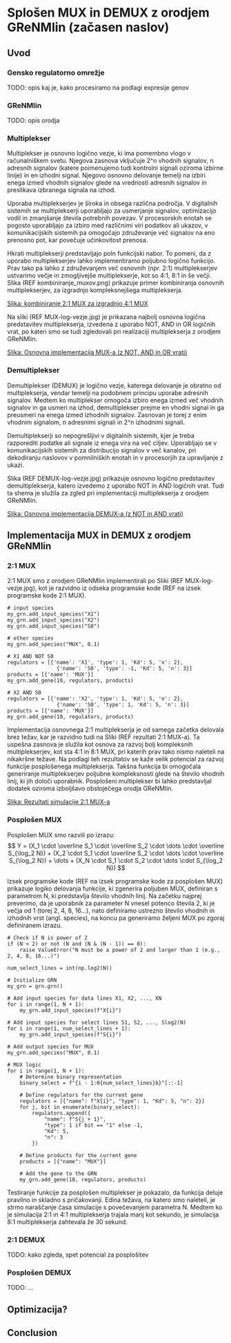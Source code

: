 # Splošen MUX in DEMUX z orodjem GReNMlin (začasen naslov)

## Uvod

### Gensko regulatorno omrežje

TODO: opis kaj je, kako procesiramo na podlagi expresije genov

### GReNMlin 

TODO: opis orodja

### Multiplekser

Multiplekser je osnovno logično vezje, ki ima pomembno vlogo v računalniškem svetu. Njegova zasnova vključuje 2^n vhodnih signalov, n adresnih signalov (katere poimenujemo tudi kontrolni signali oziroma izbirne linije) in en izhodni signal. Njegovo osnovno delovanje temelji na izbiri enega izmed vhodnih signalov glede na vrednosti adresnih signalov in preslikava izbranega signala na izhod.

Uporaba multiplekserjev je široka in obsega različna področja. V digitalnih sistemih se multiplekserji uporabljajo za usmerjanje signalov, optimizacijo vodil in zmanjšanje števila potrebnih povezav. V procesorskih enotah se pogosto uporabljajo za izbiro med različnimi viri podatkov ali ukazov, v komunikacijskih sistemih pa omogočajo združevanje več signalov na eno prenosno pot, kar povečuje učinkovitost prenosa.

Hkrati multiplekserji predstavljajo poln funkcijski nabor. To pomeni, da z uporabo multiplekserjev lahko implementiramo poljubno logično funkcijo. Prav tako pa lahko z združevanjem več osnovnih (npr. 2:1) multiplekserjev ustvarimo večje in zmogljivejše multiplekserje, kot so 4:1, 8:1 in še večji. Slika (REF kombiniranje_muxov.png) prikazuje primer kombiniranja osnovnih multiplekserjev, za izgradnjo kompleksnejšega multiplekserja.

[Slika: kombiniranje 2:1 MUX za izgradnjo 4:1 MUX](images/kombiniranje_muxov.png)

Na sliki (REF MUX-log-vezje.jpg) je prikazana najbolj osnovna logična predstavitev multiplekserja, izvedena z uporabo NOT, AND in OR logičnih vrat, po kateri smo se tudi zgledovali pri realizaciji multiplekserja z orodjem GReNMlin.

[Slika: Osnovna implementacija MUX-a (z NOT, AND in OR vrati)](images/MUX-log-vezje.jpg)

### Demultiplekser

Demultiplekser (DEMUX) je logično vezje, katerega delovanje je obratno od multiplekserja, vendar temelji na podobnem principu uporabe adresnih signalov. Medtem ko multiplekser omogoča izbiro enega izmed več vhodnih signalov in ga usmeri na izhod, demultiplekser prejme en vhodni signal in ga preusmeri na enega izmed izhodnih signalov. Zasnovan je torej z enim vhodnim signalom, n adresnimi signali in 2^n izhodnimi signali.

Demultiplekserji so nepogrešljivi v digitalnih sistemih, kjer je treba razporediti podatke ali signale iz enega vira na več ciljev. Uporabljajo se v komunikacijskih sistemih za distribucijo signalov v več kanalov, pri dekodiranju naslovov v pomnilniških enotah in v procesorjih za upravljanje z ukazi.

Slika (REF DEMUX-log-vezje.jpg) prikazuje osnovno logično predstavitev demultiplekserja, katero izvedemo z uporabo NOT in AND logičnih vrat. Tudi ta shema je služila za zgled pri implementaciji multiplekserja z orodjem GReNMlin.

[Slika: Osnovna implementacija DEMUX-a (z NOT in AND vrati)](images/DEMUX-log-vezje.jpg)

## Implementacija MUX in DEMUX z orodjem GReNMlin

### 2:1 MUX

2:1 MUX smo z orodjem GReNMlin implementirali po Sliki (REF MUX-log-vezje.jpg), kot je razvidno iz odseka programske kode (REF na izsek programske kode 2:1 MUX).

```
# input species
my_grn.add_input_species("X1")
my_grn.add_input_species("X2")
my_grn.add_input_species("S0")

# other species
my_grn.add_species("MUX", 0.1)

# X1 AND NOT S0
regulators = [{'name': 'X1', 'type': 1, 'Kd': 5, 'n': 2},
                {'name': 'S0', 'type': -1, 'Kd': 5, 'n': 3}]
products = [{'name': 'MUX'}]
my_grn.add_gene(10, regulators, products)

# X2 AND S0
regulators = [{'name': 'X2', 'type': 1, 'Kd': 5, 'n': 2},
                {'name': 'S0', 'type': 1, 'Kd': 5, 'n': 3}]
products = [{'name': 'MUX'}]
my_grn.add_gene(10, regulators, products)
```

Implementacija osnovnega 2:1 multiplekserja je od samega začetka delovala brez težav, kar je razvidno tudi na Sliki (REF rezultati 2:1 MUX-a). Ta uspešna zasnova je služila kot osnova za razvoj bolj kompleksnih multiplekserjev, kot sta 4:1 in 8:1 MUX, pri katerih prav tako nismo naleteli na nikakršne težave. Na podlagi teh rezultatov se kaže velik potencial za razvoj funkcije posplošenega multiplekserja. Takšna funkcija bi omogočala generiranje multiplekserjev poljubne kompleksnosti glede na število vhodnih linij, ki jih določi uporabnik. Posplošeni multiplekser bi lahko predstavljal dodatek oziroma izboljšavo obstoječega orodja GReNMlin.

[Slika: Rezultati simulacije 2:1 MUX-a](images/2_1_MUX_signal_results.png)

### Posplošen MUX

Posplošen MUX smo razvili po izrazu:
$$
Y = (X_1 \cdot \overline S_1 \cdot \overline S_2 \cdot \dots \cdot \overline S_{\log_2 N}) + (X_2 \cdot S_1 \cdot \overline S_2 \cdot \dots \cdot \overline S_{\log_2 N}) + \dots + (X_N \cdot S_1 \cdot S_2 \cdot \dots \cdot S_{\log_2 N}) 
$$

Izsek programske kode (REF na izsek programske kode za posplošen MUX) prikazuje logiko delovanja funkcije, ki zgenerira poljuben MUX, definiran s parametrom N, ki predstavlja število vhodnih linij.
Na začetku najprej preverimo, da je uporabnik za parameter N vnesel potenco števila 2, ki je večja od 1 (torej 2, 4, 8, 16...), nato definiramo ustrezno število vhodnih in izhodnih vrst (angl. species), na koncu pa generiramo željeni MUX po zgoraj definiranem izrazu.

```
# Check if N is power of 2
if (N < 2) or not (N and (N & (N - 1)) == 0):
    raise ValueError("N must be a power of 2 and larger than 1 (e.g., 2, 4, 8, 16...)")

num_select_lines = int(np.log2(N))

# Initialize GRN
my_grn = grn.grn()

# Add input species for data lines X1, X2, ..., XN
for i in range(1, N + 1):
    my_grn.add_input_species(f"X{i}")

# Add input species for select lines S1, S2, ..., Slog2(N)
for i in range(1, num_select_lines + 1):
    my_grn.add_input_species(f"S{i}")

# Add output species for MUX
my_grn.add_species("MUX", 0.1)

# MUX logic
for i in range(1, N + 1):
    # Determine binary representation
    binary_select = f"{i - 1:0{num_select_lines}b}"[::-1]

    # Define regulators for the current gene
    regulators = [{"name": f"X{i}", "type": 1, "Kd": 5, "n": 2}]
    for j, bit in enumerate(binary_select):
        regulators.append({
            "name": f"S{j + 1}",
            "type": 1 if bit == "1" else -1,
            "Kd": 5,
            "n": 3
        })

    # Define products for the current gene
    products = [{"name": "MUX"}]

    # Add the gene to the GRN
    my_grn.add_gene(10, regulators, products)
```

Testiranje funkcije za posplošen multiplekser je pokazalo, da funkcija deluje pravilno in skladno s pričakovanji. Edina težava, na katero smo naleteli, je strmo naraščanje časa simulacije s povečevanjem parametra N. Medtem ko je simulacija 2:1 in 4:1 multiplekserja trajala manj kot sekundo, je simulacija 8:1 multiplekserja zahtevala že 30 sekund.

### 2:1 DEMUX

TODO: kako zgleda, spet potencial za posplošitev

### Posplošen DEMUX

TODO: ...

## Optimizacija?

## Conclusion
